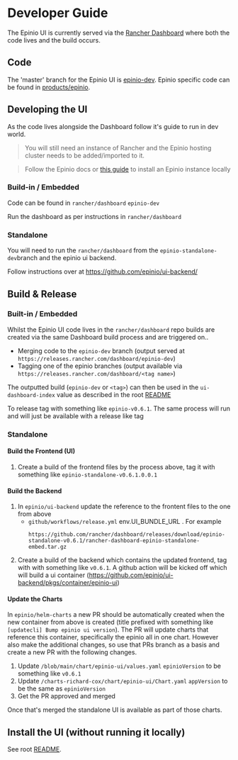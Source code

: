 # Developer Guide

The Epinio UI is currently served via the [Rancher Dashboard](https://github.com/rancher/dashboard) where both the code lives and the build occurs.


## Code

The 'master' branch for the Epinio UI is [epinio-dev](https://github.com/rancher/dashboard/tree/epinio-dev). Epinio specific code can be found in [products/epinio](https://github.com/rancher/dashboard/tree/epinio-dev/products/epinio).


## Developing the UI

As the code lives alongside the Dashboard follow it's guide to run in dev world.

> You will still need an instance of Rancher and the Epinio hosting cluster needs to be added/imported to it.

> Follow the Epinio docs or [this guide](install-epinio.md) to install an Epinio instance locally

### Build-in / Embedded

Code can be found in `rancher/dashboard` `epinio-dev`

Run the dashboard as per instructions in `rancher/dashboard`

### Standalone

You will need to run the `rancher/dashboard` from the `epinio-standalone-dev`branch and the epinio ui backend.

Follow instructions over at https://github.com/epinio/ui-backend/ 

## Build & Release

### Built-in / Embedded

Whilst the Epinio UI code lives in the `rancher/dashboard` repo builds are created via the same Dashboard build process and are triggered on..

- Merging code to the `epinio-dev` branch (output served at `https://releases.rancher.com/dashboard/epinio-dev`)
- Tagging one of the epinio branches (output available via `https://releases.rancher.com/dashboard/<tag name>`)

The outputted build (`epinio-dev` or `<tag>`) can then be used in the `ui-dashboard-index` value as described in the root [README](https://github.com/epinio/ui)

To release tag with something like `epinio-v0.6.1`. The same process will run and will just be available with a release like tag

### Standalone

#### Build the Frontend (UI)
1. Create a build of the frontend files by the process above, tag it with something like `epinio-standalone-v0.6.1.0.0.1`

#### Build the Backend
1. In `epinio/ui-backend` update the reference to the frontent files to the one from above
   - `github/workflows/release.yml` env.UI_BUNDLE_URL . For example
      ```
      https://github.com/rancher/dashboard/releases/download/epinio-standalone-v0.6.1/rancher-dashboard-epinio-standalone-embed.tar.gz
      ```
2. Create a build of the backend which contains the updated frontend, tag with with something like `v0.6.1`. A github action will be kicked off which will build a ui container (https://github.com/epinio/ui-backend/pkgs/container/epinio-ui)

#### Update the Charts
In `epinio/helm-charts` a new PR should be automatically created when the new container from above is created (title prefixed with something like `[updatecli] Bump epinio ui version`). The PR will update charts that reference this container, specifically the epinio all in one chart. However also make the additional changes, so use that PRs branch as a basis and create a new PR with the following changes.
1. Update `/blob/main/chart/epinio-ui/values.yaml` `epinioVersion` to be something like `v0.6.1`
2. Update `/charts-richard-cox/chart/epinio-ui/Chart.yaml` `appVersion` to be the same as `epinioVersion`
3. Get the PR approved and merged

Once that's merged the standalone UI is available as part of those charts.


## Install the UI (without running it locally)

See root [README](https://github.com/epinio/ui).

